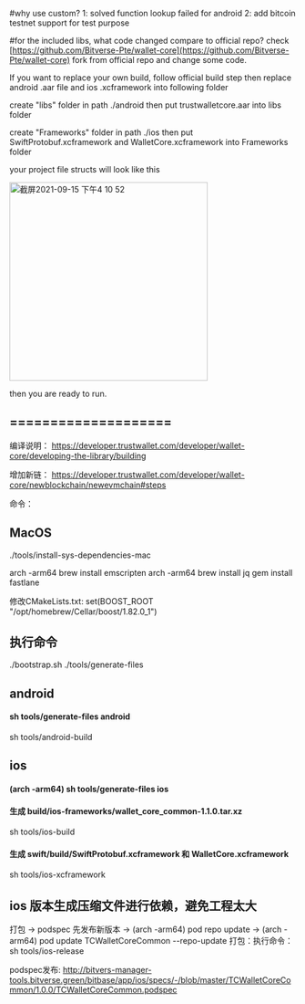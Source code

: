#why use custom?
1: solved function lookup failed for android
2: add bitcoin testnet support for test purpose

#for the included libs, what code changed compare to official repo?
check [https://github.com/Bitverse-Pte/wallet-core](https://github.com/Bitverse-Pte/wallet-core) fork from official repo and change some code.

If you want to replace your own build, follow official build step then replace android .aar file and ios .xcframework into following folder

create "libs" folder in path ./android then put trustwalletcore.aar into libs folder

create "Frameworks" folder in path ./ios then put  SwiftProtobuf.xcframework and WalletCore.xcframework into Frameworks folder

your project file structs will look like this

<img width="348" alt="截屏2021-09-15 下午4 10 52" src="https://user-images.githubusercontent.com/54241621/133395756-8541e0eb-a5f8-44f5-8c3c-0ed8379377cd.png">

then you are ready to run.



## ====================
编译说明：
https://developer.trustwallet.com/developer/wallet-core/developing-the-library/building

增加新链： https://developer.trustwallet.com/developer/wallet-core/newblockchain/newevmchain#steps


命令：
## MacOS
./tools/install-sys-dependencies-mac

arch -arm64 brew install emscripten
arch -arm64 brew install jq
gem install fastlane


修改CMakeLists.txt: 
set(BOOST_ROOT "/opt/homebrew/Cellar/boost/1.82.0_1")

## 执行命令
./bootstrap.sh 
./tools/generate-files


## android
#### sh tools/generate-files android
sh tools/android-build


## ios
#### (arch -arm64) sh tools/generate-files ios
#### 生成 build/ios-frameworks/wallet_core_common-1.1.0.tar.xz
sh tools/ios-build 

#### 生成 swift/build/SwiftProtobuf.xcframework 和 WalletCore.xcframework
sh tools/ios-xcframework


## ios 版本生成压缩文件进行依赖，避免工程太大
打包 -> podspec 先发布新版本 -> (arch -arm64) pod repo update  ->  (arch -arm64) pod update TCWalletCoreCommon --repo-update
打包：执行命令：
sh tools/ios-release

podspec发布:
http://bitvers-manager-tools.bitverse.green/bitbase/app/ios/specs/-/blob/master/TCWalletCoreCommon/1.0.0/TCWalletCoreCommon.podspec



